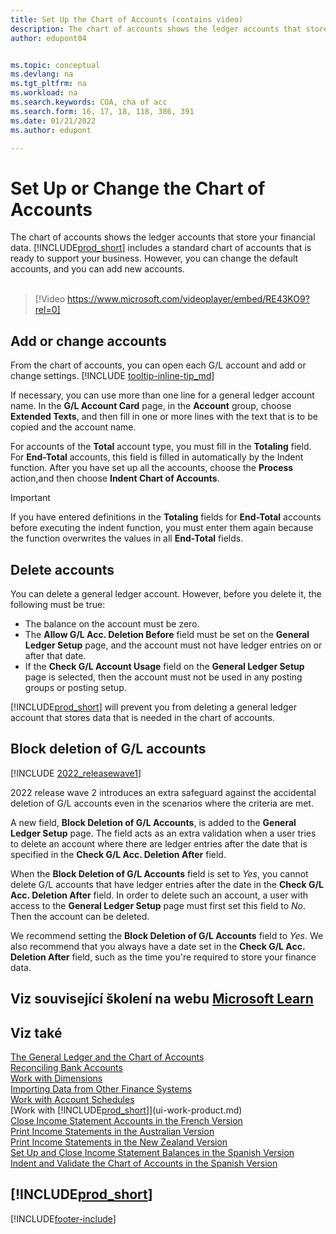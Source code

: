 ```yaml
---
title: Set Up the Chart of Accounts (contains video)
description: The chart of accounts shows the ledger accounts that store your financial data. You can change the default accounts in the COA, and you can add new accounts.
author: edupont04


ms.topic: conceptual
ms.devlang: na
ms.tgt_pltfrm: na
ms.workload: na
ms.search.keywords: COA, cha of acc
ms.search.form: 16, 17, 18, 118, 386, 391
ms.date: 01/21/2022
ms.author: edupont

---
```

# Set Up or Change the Chart of Accounts

The chart of accounts shows the ledger accounts that store your financial data. [!INCLUDE[prod_short](includes/prod_short.md)] includes a standard chart of accounts that is ready to support your business.
However, you can change the default accounts, and you can add new accounts.
<br><br>

> [!Video https://www.microsoft.com/videoplayer/embed/RE43KO9?rel=0]

## Add or change accounts

From the chart of accounts, you can open each G/L account and add or change settings. [!INCLUDE [tooltip-inline-tip_md](includes/tooltip-inline-tip_md.md)]

If necessary, you can use more than one line for a general ledger account name. In the **G/L Account Card** page, in the **Account** group, choose **Extended Texts**, and then fill in one or more lines with the text that is to be copied and the account name.

For accounts of the **Total** account type, you must fill in the **Totaling** field. For **End-Total** accounts, this field is filled in automatically by the Indent function. After you have set up all the accounts, choose the **Process** action,and then choose **Indent Chart of Accounts**.

> [!IMPORTANT]
> If you have entered definitions in the **Totaling** fields for **End-Total** accounts before executing the indent function, you must enter them again because the function overwrites the values in all **End-Total** fields.

## Delete accounts

You can delete a general ledger account. However, before you delete it, the following must be true:

* The balance on the account must be zero.
* The **Allow G/L Acc. Deletion Before** field must be set on the **General Ledger Setup** page, and the account must not have ledger entries on or after that date.
* If the **Check G/L Account Usage** field on the **General Ledger Setup** page is selected, then the account must not be used in any posting groups or posting setup.

[!INCLUDE[prod_short](includes/prod_short.md)] will prevent you from deleting a general ledger account that stores data that is needed in the chart of accounts.

## Block deletion of G/L accounts

[!INCLUDE [2022_releasewave1](includes/2022_releasewave1.md)]

2022 release wave 2 introduces an extra safeguard against the accidental deletion of G/L accounts even in the scenarios where the criteria are met.

A new field, **Block Deletion of G/L Accounts**, is added to the **General Ledger Setup** page. The field acts as an extra validation when a user tries to delete an account where there are ledger entries after the date that is specified in the **Check G/L Acc. Deletion After** field.

When the **Block Deletion of G/L Accounts** field is set to *Yes*, you cannot delete G/L accounts that have ledger entries after the date in the **Check G/L Acc. Deletion After** field. In order to delete such an account, a user with access to the **General Ledger Setup** page must first set this field to *No*. Then the account can be deleted.

We recommend setting the **Block Deletion of G/L Accounts** field to *Yes*. We also recommend that you always have a date set in the **Check G/L Acc. Deletion After** field, such as the time you're required to store your finance data.

## Viz související školení na webu [Microsoft Learn](/learn/modules/chart-accounts-dynamics-365-business-central/index)

## Viz také

[The General Ledger and the Chart of Accounts](finance-general-ledger.md)  
[Reconciling Bank Accounts](bank-manage-bank-accounts.md)  
[Work with Dimensions](finance-dimensions.md)  
[Importing Data from Other Finance Systems](across-import-data-configuration-packages.md)  
[Work with Account Schedules](bi-how-work-account-schedule.md)  
[Work with [!INCLUDE[prod_short](includes/prod_short.md)]](ui-work-product.md)  
[Close Income Statement Accounts in the French Version](LocalFunctionality/France/how-to-close-income-statement-accounts.md)  
[Print Income Statements in the Australian Version](LocalFunctionality/Australia/how-to-print-income-statements.md)  
[Print Income Statements in the New Zealand Version](LocalFunctionality/NewZealand/how-to-print-income-statements.md)  
[Set Up and Close Income Statement Balances in the Spanish Version](LocalFunctionality/Spain/how-to-set-up-and-close-income-statement-balances.md)  
[Indent and Validate the Chart of Accounts in the Spanish Version](LocalFunctionality/Spain/how-to-indent-and-validate-chart-of-accounts.md)

## [!INCLUDE[prod_short](includes/free_trial_md.md)]


[!INCLUDE[footer-include](includes/footer-banner.md)]